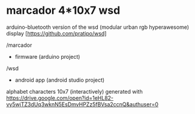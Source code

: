 marcador 4*10x7 wsd 
===================

arduino-bluetooth version of the wsd (modular urban rgb hyperawesome) display [https://github.com/pratipo/wsd]

/marcador
 - firmware (arduino project)

/wsd
 - android app (android studio project)

alphabet characters 10x7 (interactively) generated with https://drive.google.com/open?id=1eHL82-vy5wjTZ3dUq3wknN5EsDmvHPZz5fBVsa2ccnQ&authuser=0